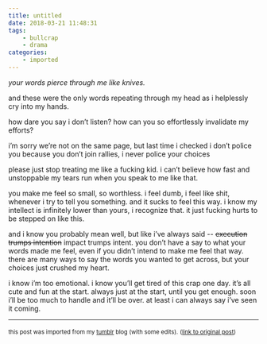 ```yaml
---
title: untitled
date: 2018-03-21 11:48:31
tags:
    - bullcrap
    - drama
categories:
    - imported
---
```


_your words pierce through me like knives._

and these were the only words repeating through my head as i helplessly cry into my hands.

how dare you say i don’t listen? how can you so effortlessly invalidate my efforts?

i’m sorry we’re not on the same page, but last time i checked i don’t police you because you don’t join rallies, i never police your choices

please just stop treating me like a fucking kid. i can’t believe how fast and unstoppable my tears run when you <!-- more --> speak to me like that.

you make me feel so small, so worthless. i feel dumb, i feel like shit, whenever i try to tell you something. and it sucks to feel this way. i know my intellect is infinitely lower than yours, i recognize that. it just fucking hurts to be stepped on like this.

and i know you probably mean well, but like i’ve always said -- ~~execution trumps intention~~ impact trumps intent. you don’t have a say to what your words made me feel, even if you didn’t intend to make me feel that way. there are many ways to say the words you wanted to get across, but your choices just crushed my heart.

i know i’m too emotional. i know you’ll get tired of this crap one day. it’s all cute and fun at the start. always just at the start, until you get enough. soon i’ll be too much to handle and it’ll be over. at least i can always say i’ve seen it coming.

------------

<small>this post was imported from my [tumblr](https://aufeume.tumblr.com) blog (with some edits).</small>
<small>([link to original post](https://aufeume.tumblr.com/post/172104047182/your-words-pierce-through-me-like-knives-and))</small>